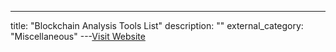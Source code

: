 ---
title: "Blockchain Analysis Tools List"
description: ""
external_category: "Miscellaneous"
---[Visit Website](https://startupstash.com/blockchain-analysis-tools)

